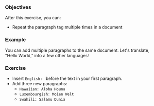 ### Objectives

After this exercise, you can:

- Repeat the paragraph tag multiple times in a document

### Example

You can add multiple paragraphs to the same document. Let's translate, "Hello World," into a few other languages!

### Exercise

- Insert `English: ` before the text in your first paragraph.
- Add three new paragraphs:
	- `Hawaiian: Aloha Houna`
	- `Luxembourgish: Moien Welt`
	- `Swahili: Salamu Dunia`
